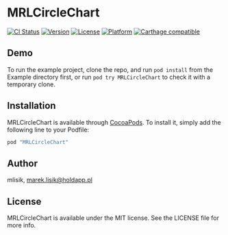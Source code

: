 # MRLCircleChart

[![CI Status](http://img.shields.io/travis/mlisik/MRLCircleChart.svg?style=flat)](https://travis-ci.org/mlisik/MRLCircleChart)
[![Version](https://img.shields.io/cocoapods/v/MRLCircleChart.svg?style=flat)](http://cocoapods.org/pods/MRLCircleChart)
[![License](https://img.shields.io/cocoapods/l/MRLCircleChart.svg?style=flat)](http://cocoapods.org/pods/MRLCircleChart)
[![Platform](https://img.shields.io/cocoapods/p/MRLCircleChart.svg?style=flat)](http://cocoapods.org/pods/MRLCircleChart)
[![Carthage compatible](https://img.shields.io/badge/Carthage-compatible-4BC51D.svg?style=flat)](https://github.com/Carthage/Carthage)

## Demo

To run the example project, clone the repo, and run `pod install` from the Example directory first, or run `pod try MRLCircleChart` to check it with a temporary clone.

## Installation

MRLCircleChart is available through [CocoaPods](http://cocoapods.org). To install
it, simply add the following line to your Podfile:

```ruby
pod "MRLCircleChart"
```

## Author

mlisik, marek.lisik@holdapp.pl

## License

MRLCircleChart is available under the MIT license. See the LICENSE file for more info.
